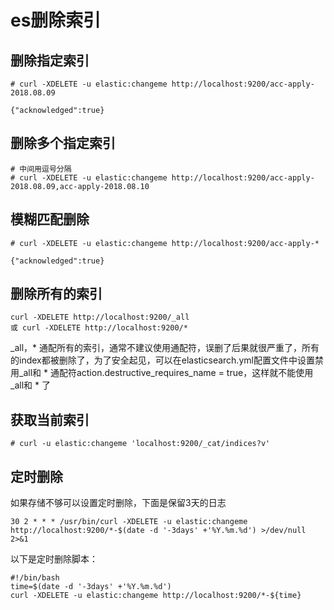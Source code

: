# es删除索引


## 删除指定索引

```shell
# curl -XDELETE -u elastic:changeme http://localhost:9200/acc-apply-2018.08.09

{"acknowledged":true}
```

## 删除多个指定索引

```shell
# 中间用逗号分隔
# curl -XDELETE -u elastic:changeme http://localhost:9200/acc-apply-2018.08.09,acc-apply-2018.08.10
```

## 模糊匹配删除

```shell
# curl -XDELETE -u elastic:changeme http://localhost:9200/acc-apply-*

{"acknowledged":true}
```

## 删除所有的索引

```shell
curl -XDELETE http://localhost:9200/_all
或 curl -XDELETE http://localhost:9200/*
```

_all，* 通配所有的索引，通常不建议使用通配符，误删了后果就很严重了，所有的index都被删除了，为了安全起见，可以在elasticsearch.yml配置文件中设置禁用_all和 * 通配符action.destructive_requires_name = true，这样就不能使用_all和 * 了

## 获取当前索引

```shell
# curl -u elastic:changeme 'localhost:9200/_cat/indices?v'
```

## 定时删除

如果存储不够可以设置定时删除，下面是保留3天的日志

```shell
30 2 * * * /usr/bin/curl -XDELETE -u elastic:changeme http://localhost:9200/*-$(date -d '-3days' +'%Y.%m.%d') >/dev/null 2>&1
```

以下是定时删除脚本：

```shell
#!/bin/bash
time=$(date -d '-3days' +'%Y.%m.%d')
curl -XDELETE -u elastic:changeme http://localhost:9200/*-${time}
```

